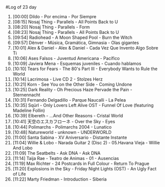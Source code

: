 #Log of 23 day

1. [00:00] Dildo - Por encima - Por Siempre
1. [08:15] Nosaj Thing - Parallels - All Points Back to U
1. [08:20] Nosaj Thing - Parallels - Form
1. [08:23] Nosaj Thing - Parallels - All Points Back to U
1. [09:54] Radiohead - A Moon Shaped Pool - Burn the Witch
1. [09:57] Dënver - Música, Gramática, Gimnasia - Olas gigantes
1. [10:01] Alex & Daniel - Alex & Daniel - Cada Vez Que Invento Algo Sobre Ti
1. [10:06] Ases Falsos - Juventud Americana - Pacífico
1. [10:09] Javiera Mena - Esquemas juveniles - Cuando hablamos
1. [10:10] Tears for Fears - The 80's Part III - Everybody Wants to Rule the World
1. [10:14] Lacrimosa - Live CD 2 - Stolzes Herz
1. [10:21] Korn - See You on the Other Side - Coming Undone
1. [10:25] Dark Reality - Oh Precious Haze Pervade the Pain - Sternennacht
1. [10:31] Fernando Delgadillo - Parque Naucalli - La Pelea
1. [10:35] Sqürl - Only Lovers Left Alive OST - Funnel Of Love (featuring Madeline Follin)
1. [10:39] Elbereth - ...And Other Reasons - Cristal World
1. [10:41] 天空のエスカフローネ - Over the Sky - Eyes
1. [10:44] Polimarchs - Polimarchs 2004 - Lunatico
1. [10:48] Natureworld - unknown - UNDERWORLD
1. [11:00] Santa Sabina - XV Aniversario - Distante Instante
1. [11:04] Willie & Lobo - Narada Guitar 2 (Disc 2) - 05.Havana Vieja - Willie And Lobo
1. [11:09] The Seatbelts - Ask DNA - Ask DNA
1. [11:14] Taija Rae - Teatro de Animas - 01 - Ausencias
1. [11:19] Max Richter - 24 Postcards in Full Colour - Return To Prague
1. [11:20] Explosions in the Sky - Friday Night Lights (OST) - An Ugly Fact of Life
1. [11:22] Marty Friedman - Introduction - Siberia
